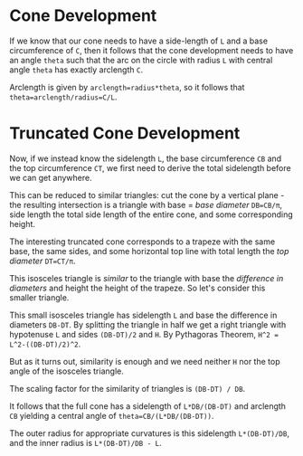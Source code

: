 # Cone Development

If we know that our cone needs to have a side-length of `L` and a
base circumference of `C`, then it follows that the cone development
needs to have an angle `theta` such that the arc on the circle with radius `L`
with central angle `theta` has exactly arclength `C`.

Arclength is given by `arclength=radius*theta`, so it follows that
`theta=arclength/radius=C/L`.

# Truncated Cone Development

Now, if we instead know the sidelength `L`, the base circumference `CB`
and the top circumference `CT`, we first need to derive the total sidelength
before we can get anywhere.

This can be reduced to similar triangles: cut the cone by a vertical plane -
the resulting intersection is a triangle with base = _base diameter_ `DB=CB/π`,
side length the total side length of the entire cone, and some corresponding
height.

The interesting truncated cone corresponds to a trapeze with the same base,
the same sides, and some horizontal top line with total length the _top diameter_
`DT=CT/π`.

This isosceles triangle is _similar_ to the triangle with base the _difference in diameters_
and height the height of the trapeze. So let's consider this smaller triangle.

This small isosceles triangle has sidelength `L` and base the difference in diameters
`DB-DT`. By splitting the triangle in half we get a right triangle with hypotenuse `L`
and sides `(DB-DT)/2` and `H`. By Pythagoras Theorem, `H^2 = L^2-((DB-DT)/2)^2`.

But as it turns out, similarity is enough and we need neither `H` nor the top angle of the
isosceles triangle.

The scaling factor for the similarity of triangles is `(DB-DT) / DB`.

It follows that the full cone has a sidelength of `L*DB/(DB-DT)` and arclength
`CB` yielding a central angle of `theta=CB/(L*DB/(DB-DT))`.

The outer radius for appropriate curvatures is this sidelength `L*(DB-DT)/DB`,
and the inner radius is `L*(DB-DT)/DB - L`. 